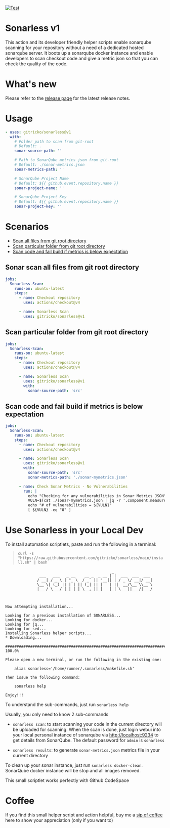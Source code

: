 [![Test](https://github.com/gitricko/sonarless/actions/workflows/test.yml/badge.svg)](https://github.com/gitricko/sonarless/actions/workflows/test.yml)

# Sonarless v1

This action and its developer friendly helper scripts enable sonarqube scanning for your repository without a need of a dedicated hosted sonarqube server. It boots up a sonarqube docker instance and enable developers to scan checkout code and give a metric json so that you can check the quality of the code.

# What's new

Please refer to the [release page](https://github.com/gitricko/sonarless/releases/latest) for the latest release notes.

# Usage

<!-- start usage -->
```yaml
- uses: gitricko/sonarless@v1
  with:
    # Folder path to scan from git-root
    # Default: . 
    sonar-source-path: ''

    # Path to SonarQube metrics json from git-root
    # Default: ./sonar-metrics.json 
    sonar-metrics-path: ''

    # SonarQube Project Name
    # Default: ${{ github.event.repository.name }}
    sonar-project-name: ''

    # SonarQube Project Key
    # Default: ${{ github.event.repository.name }}
    sonar-project-key: ''
```
<!-- end usage -->

# Scenarios

- [Scan all files from git root directory](#Sonar-scan-all-files-from-git-root-directory)
- [Scan particular folder from git root directory](#Scan-particular-folder-from-git-root-directory)
- [Scan code and fail build if metrics is below expectation](#Scan-code-and-fail-build-if-metrics-is-below-expectation)

## Sonar scan all files from git root directory

```yaml
jobs:
  Sonarless-Scan:
    runs-on: ubuntu-latest
    steps:
      - name: Checkout repository
        uses: actions/checkout@v4

      - name: Sonarless Scan
        uses: gitricko/sonarless@v1
```

## Scan particular folder from git root directory

```yaml
jobs:
  Sonarless-Scan:
    runs-on: ubuntu-latest
    steps:
      - name: Checkout repository
        uses: actions/checkout@v4

      - name: Sonarless Scan
        uses: gitricko/sonarless@v1
        with:
          sonar-source-path: 'src'
```

## Scan code and fail build if metrics is below expectation

```yaml
jobs:
  Sonarless-Scan:
    runs-on: ubuntu-latest
    steps:
      - name: Checkout repository
        uses: actions/checkout@v4

      - name: Sonarless Scan
        uses: gitricko/sonarless@v1
        with:
          sonar-source-path: 'src'
          sonar-metrics-path: './sonar-mymetrics.json'

      - name: Check Sonar Metrics - No Vulnerabilities
        run: |
          echo "Checking for any vulnerabilities in Sonar Metrics JSON"
          VULN=$(cat ./sonar-mymetrics.json | jq -r '.component.measures[] | select(.metric == "vulnerabilities").value')
          echo "# of vulnerabilities = ${VULN}"
          [ ${VULN} -eq "0" ]
```
# Use Sonarless in your Local Dev

To install automation scriptlets, paste and run the following in a terminal:
>  `curl -s "https://raw.githubusercontent.com/gitricko/sonarless/main/install.sh" | bash`

```ssh
                                               _ 
               ___   ___   _ __    __ _  _ __ | |  ___  ___  ___ 
              / __| / _ \ | "_ \  / _` || "__|| | / _ \/ __|/ __| 
              \__ \| (_) || | | || (_| || |   | ||  __/\__ \\__ \ 
              |___/ \___/ |_| |_| \__,_||_|   |_| \___||___/|___/ 


                                                                        Now attempting installation...

Looking for a previous installation of SONARLESS...
Looking for docker...
Looking for jq...
Looking for sed...
Installing Sonarless helper scripts...
* Downloading...

######################################################################## 100.0%

Please open a new terminal, or run the following in the existing one:

    alias sonarless='/home/runner/.sonarless/makefile.sh' 

Then issue the following command:

    sonarless help

Enjoy!!!
```
To understand the sub-commands, just run `sonarless help`

Usually, you only need to know 2 sub-commands
- `sonarless scan`: to start scanning your code in the current directory will be uploaded for scanning. When the scan is done, just login webui into your local personal instance of sonarqube via [http://localhost:9234](http://localhost:9234) to get details from SonarQube. The default password for `admin` is `sonarless`

- `sonarless results`: to generate `sonar-metrics.json` metrics file in your current directory

To clean up your sonar instance, just run `sonarless docker-clean`. SonarQube docker instance will be stop and all images removed.

This small scriptlet works perfectly with Github CodeSpace

# Coffee

If you find this small helper script and action helpful, buy me a [sip of coffee](https://ko-fi.com/gitricko) here to show your appreciation (only if you want to)